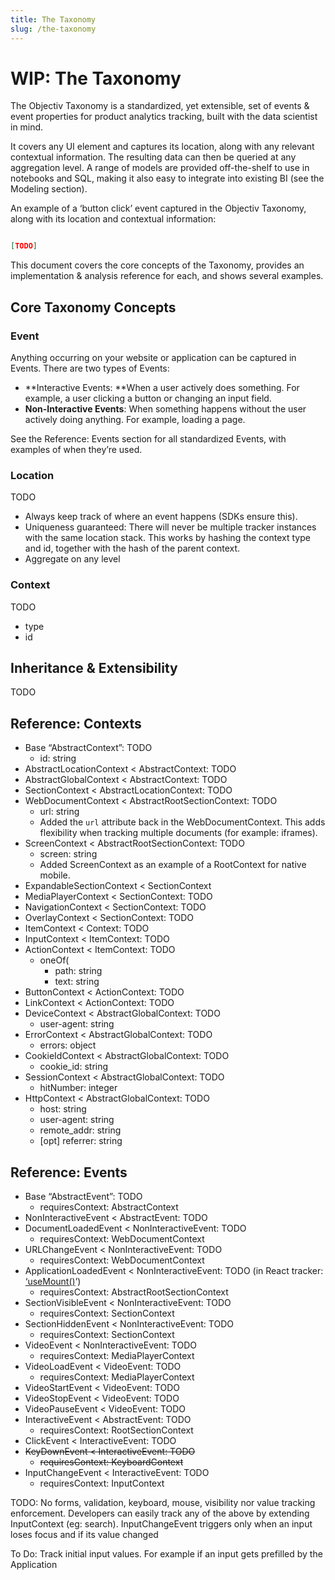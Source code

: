 ```yaml
---
title: The Taxonomy
slug: /the-taxonomy
---
```





# WIP: The Taxonomy

The Objectiv Taxonomy is a standardized, yet extensible, set of events & event properties for product analytics tracking, built with the data scientist in mind. 

It covers any UI element and captures its location, along with any relevant contextual information. The resulting data can then be queried at any aggregation level. A range of models are provided off-the-shelf to use in notebooks and SQL, making it also easy to integrate into existing BI (see the Modeling section).

An example of a ‘button click’ event captured in the Objectiv Taxonomy, along with its location and contextual information:

```json

[TODO]

```

This document covers the core concepts of the Taxonomy, provides an implementation & analysis reference for each, and shows several examples.


## Core Taxonomy Concepts


### Event

Anything occurring on your website or application can be captured in Events. There are two types of Events:



*   **Interactive Events: **When a user actively does something. For example, a user clicking a button or changing an input field. 
*   **Non-Interactive Events**: When something happens without the user actively doing anything. For example, loading a page.

See the Reference: Events section for all standardized Events, with examples of when they’re used.


### Location

TODO



*   Always keep track of where an event happens (SDKs ensure this).
*   Uniqueness guaranteed: There will never be multiple tracker instances with the same location stack. This works by hashing the context type and id, together with the hash of the parent context. 
*   Aggregate on any level


### Context

TODO



*   type
*   id


## Inheritance & Extensibility

TODO


## Reference: Contexts



*   Base “AbstractContext”: TODO
    *   id: string
*   AbstractLocationContext &lt; AbstractContext: TODO
*   AbstractGlobalContext &lt; AbstractContext: TODO
*   SectionContext &lt; AbstractLocationContext: TODO
*   WebDocumentContext &lt; AbstractRootSectionContext: TODO
    *   url: string
    *   Added the `url` attribute back in the  WebDocumentContext. This adds flexibility when tracking multiple documents (for example: iframes).
*   ScreenContext &lt; AbstractRootSectionContext: TODO
    *   screen: string
    *   Added ScreenContext as an example of a RootContext for native mobile.
*   ExpandableSectionContext &lt; SectionContext
*   MediaPlayerContext &lt; SectionContext: TODO
*   NavigationContext &lt; SectionContext: TODO
*   OverlayContext &lt; SectionContext: TODO
*   ItemContext &lt; Context: TODO
*   InputContext &lt; ItemContext: TODO
*   ActionContext &lt; ItemContext: TODO
    *   oneOf(
        *   path: string
        *   text: string
*   ButtonContext &lt; ActionContext: TODO
*   LinkContext &lt; ActionContext: TODO
*   DeviceContext &lt; AbstractGlobalContext: TODO
    *   user-agent: string
*   ErrorContext &lt; AbstractGlobalContext: TODO
    *   errors: object
*   CookieIdContext &lt; AbstractGlobalContext: TODO
    *   cookie_id: string
*   SessionContext &lt; AbstractGlobalContext: TODO
    *   hitNumber: integer
*   HttpContext &lt; AbstractGlobalContext: TODO
    *   host: string
    *   user-agent: string
    *   remote_addr: string
    *   [opt] referrer: string


## Reference: Events



*   Base “AbstractEvent”: TODO
    *   requiresContext: AbstractContext
*   NonInteractiveEvent &lt; AbstractEvent: TODO
*   DocumentLoadedEvent &lt; NonInteractiveEvent: TODO
    *   requiresContext: WebDocumentContext
*   URLChangeEvent &lt; NonInteractiveEvent: TODO
    *   requiresContext: WebDocumentContext
*   ApplicationLoadedEvent &lt; NonInteractiveEvent: TODO (in React tracker: [‘useMount()](https://gitlab.com/newrelity/objectiv-taxonomy-prototypes/-/commit/03cc1410)’)
    *   requiresContext: AbstractRootSectionContext
*   SectionVisibleEvent &lt; NonInteractiveEvent: TODO
    *   requiresContext: SectionContext
*   SectionHiddenEvent &lt; NonInteractiveEvent: TODO
    *   requiresContext: SectionContext
*   VideoEvent &lt; NonInteractiveEvent: TODO
    *   requiresContext: MediaPlayerContext
*   VideoLoadEvent &lt; VideoEvent: TODO
    *   requiresContext: MediaPlayerContext
*   VideoStartEvent &lt; VideoEvent: TODO
*   VideoStopEvent &lt; VideoEvent: TODO
*   VideoPauseEvent &lt; VideoEvent: TODO
*   InteractiveEvent &lt; AbstractEvent: TODO
    *   requiresContext: RootSectionContext
*   ClickEvent &lt; InteractiveEvent: TODO
*   ~~KeyDownEvent &lt; InteractiveEvent: TODO~~
    *   ~~requiresContext: KeyboardContext~~
*   InputChangeEvent &lt; InteractiveEvent: TODO
    *   requiresContext: InputContext

TODO: No forms, validation, keyboard, mouse, visibility nor value tracking enforcement. Developers can easily track any of the above by extending InputContext (eg: search). InputChangeEvent triggers only when an input loses focus and if its value changed

To Do: Track initial input values. For example if an input gets prefilled by the Application
